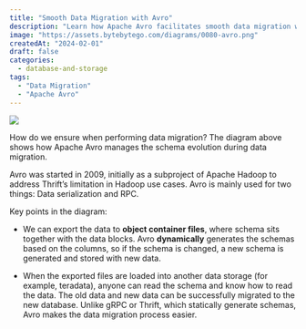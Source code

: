 ```yaml
---
title: "Smooth Data Migration with Avro"
description: "Learn how Apache Avro facilitates smooth data migration with schema evolution."
image: "https://assets.bytebytego.com/diagrams/0080-avro.png"
createdAt: "2024-02-01"
draft: false
categories:
  - database-and-storage
tags:
  - "Data Migration"
  - "Apache Avro"
---
```


![](https://assets.bytebytego.com/diagrams/0080-avro.png)

How do we ensure when performing data migration? The diagram above shows how Apache Avro manages the schema evolution during data migration.

Avro was started in 2009, initially as a subproject of Apache Hadoop to address Thrift’s limitation in Hadoop use cases. Avro is mainly used for two things: Data serialization and RPC.

Key points in the diagram:

*   We can export the data to **object container files**, where schema sits together with the data blocks. Avro **dynamically** generates the schemas based on the columns, so if the schema is changed, a new schema is generated and stored with new data.

*   When the exported files are loaded into another data storage (for example, teradata), anyone can read the schema and know how to read the data. The old data and new data can be successfully migrated to the new database.
    Unlike gRPC or Thrift, which statically generate schemas, Avro makes the data migration process easier.
